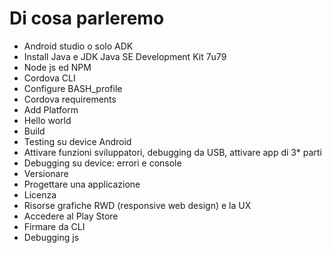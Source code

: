 # Di cosa parleremo


* Android studio o solo ADK
* Install Java e JDK Java SE Development Kit 7u79
* Node js ed NPM
* Cordova CLI
* Configure BASH_profile
* Cordova requirements
* Add Platform
* Hello world
* Build
* Testing su device Android
* Attivare funzioni sviluppatori, debugging da USB, attivare app di 3* parti 
* Debugging su device: errori e console
* Versionare
* Progettare una applicazione
* Licenza
* Risorse grafiche RWD (responsive web design) e la UX
* Accedere al Play Store
* Firmare da CLI
* Debugging js
